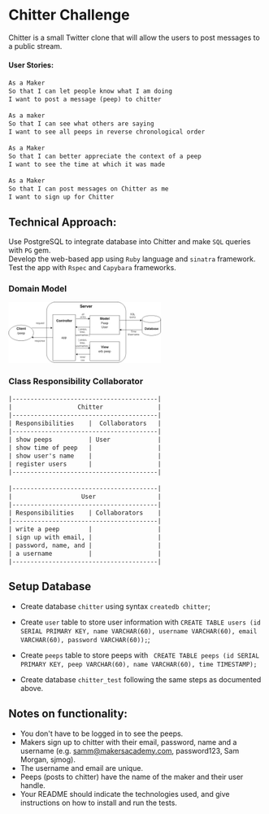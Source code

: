 Chitter Challenge
=================

Chitter is a small Twitter clone that will allow the users to post messages to a public stream.

#### User Stories:

```
As a Maker
So that I can let people know what I am doing  
I want to post a message (peep) to chitter

As a maker
So that I can see what others are saying  
I want to see all peeps in reverse chronological order

As a Maker
So that I can better appreciate the context of a peep
I want to see the time at which it was made

As a Maker
So that I can post messages on Chitter as me
I want to sign up for Chitter

```

Technical Approach:
-----
Use PostgreSQL to integrate database into Chitter and make `SQL` queries with `PG` gem.<br>
Develop the web-based app using `Ruby` language and `sinatra` framework.<br>
Test the app with `Rspec` and `Capybara` frameworks.

### Domain Model

<div style='float: center'>
<img style='width: 300px' src="./public/images/domain_model.png">
</div>


### Class Responsibility Collaborator

```
|----------------------------------------|
|                  Chitter               |
|----------------------------------------|
| Responsibilities    |  Collaborators   |
|----------------------------------------|
| show peeps          | User             |
| show time of peep   |                  |
| show user's name    |                  |
| register users      |                  |
|----------------------------------------|

|----------------------------------------|
|                   User                 |
|----------------------------------------|
| Responsibilities    | Collaborators    |
|----------------------------------------|
| write a peep        |                  |
| sign up with email, |                  |
| password, name, and |                  |
| a username          |                  |
|----------------------------------------|

```

## Setup Database
- Create database `chitter` using syntax `createdb chitter`;
- Create `user` table to store user information with `CREATE TABLE users (id SERIAL PRIMARY KEY, name VARCHAR(60), username VARCHAR(60), email VARCHAR(60), password VARCHAR(60));`;
- Create `peeps` table to store peeps with ` CREATE TABLE peeps (id SERIAL PRIMARY KEY, peep VARCHAR(60), name VARCHAR(60), time TIMESTAMP);`

- Create database `chitter_test` following the same steps as documented above.

Notes on functionality:
------

* You don't have to be logged in to see the peeps.
* Makers sign up to chitter with their email, password, name and a username (e.g. samm@makersacademy.com, password123, Sam Morgan, sjmog).
* The username and email are unique.
* Peeps (posts to chitter) have the name of the maker and their user handle.
* Your README should indicate the technologies used, and give instructions on how to install and run the tests.
